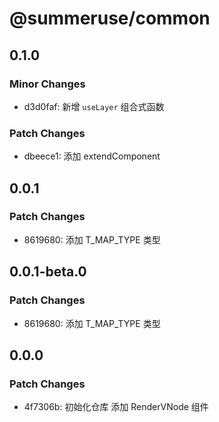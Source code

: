 # @summeruse/common

## 0.1.0

### Minor Changes

- d3d0faf: 新增 `useLayer` 组合式函数

### Patch Changes

- dbeece1: 添加 extendComponent

## 0.0.1

### Patch Changes

- 8619680: 添加 T_MAP_TYPE 类型

## 0.0.1-beta.0

### Patch Changes

- 8619680: 添加 T_MAP_TYPE 类型

## 0.0.0

### Patch Changes

- 4f7306b: 初始化仓库 添加 RenderVNode 组件

